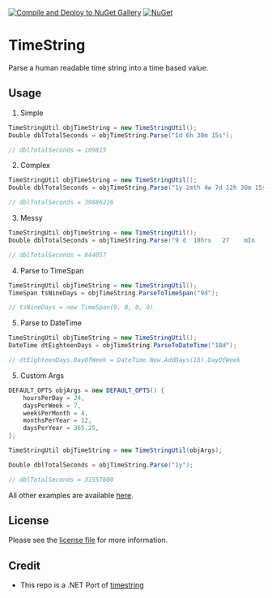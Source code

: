 [![Compile and Deploy to NuGet Gallery](https://github.com/jadiagaurang/TimeString/actions/workflows/dotnet-nuget.yml/badge.svg)](https://github.com/jadiagaurang/TimeString/actions/workflows/dotnet-nuget.yml)
[![NuGet](https://img.shields.io/nuget/dt/TimeString.svg)](https://www.nuget.org/packages/TimeString/)

# TimeString

Parse a human readable time string into a time based value.

## Usage

1. Simple
```csharp
TimeStringUtil objTimeString = new TimeStringUtil();
Double dblTotalSeconds = objTimeString.Parse("1d 6h 30m 15s");

// dblTotalSeconds = 109815
```

2. Complex
```csharp
TimeStringUtil objTimeString = new TimeStringUtil();
Double dblTotalSeconds = objTimeString.Parse("1y 2mth 4w 7d 12h 30m 15s 1000ms");

// dblTotalSeconds = 39886216
```

3. Messy
```csharp
TimeStringUtil objTimeString = new TimeStringUtil();
Double dblTotalSeconds = objTimeString.Parse("9 d  18hrs   27    mIn     3      6seC       1000        milli         ");

// dblTotalSeconds = 844057
```

4. Parse to TimeSpan
```csharp
TimeStringUtil objTimeString = new TimeStringUtil();
TimeSpan tsNineDays = objTimeString.ParseToTimeSpan("9d");

// tsNineDays = new TimeSpan(9, 0, 0, 0)
```

5. Parse to DateTime
```csharp
TimeStringUtil objTimeString = new TimeStringUtil();
DateTime dtEighteenDays = objTimeString.ParseToDateTime("18d");

// dtEighteenDays.DayOfWeek = DateTime.Now.AddDays(18).DayOfWeek
```

5. Custom Args
```csharp
DEFAULT_OPTS objArgs = new DEFAULT_OPTS() {
	hoursPerDay = 24,
	daysPerWeek = 7,
	weeksPerMonth = 4,
	monthsPerYear = 12,
	daysPerYear = 365.25,
};

TimeStringUtil objTimeString = new TimeStringUtil(objArgs);

Double dblTotalSeconds = objTimeString.Parse("1y");

// dblTotalSeconds = 31557600
```

All other examples are available [here](https://github.com/jadiagaurang/TimeString/blob/main/TimeString.Tests/utTimeStringUtil.cs).

## License

Please see the [license file](https://github.com/jadiagaurang/TimeString/blob/main/LICENSE) for more information.

## Credit

* This repo is a .NET Port of [timestring](https://github.com/mike182uk/timestring)